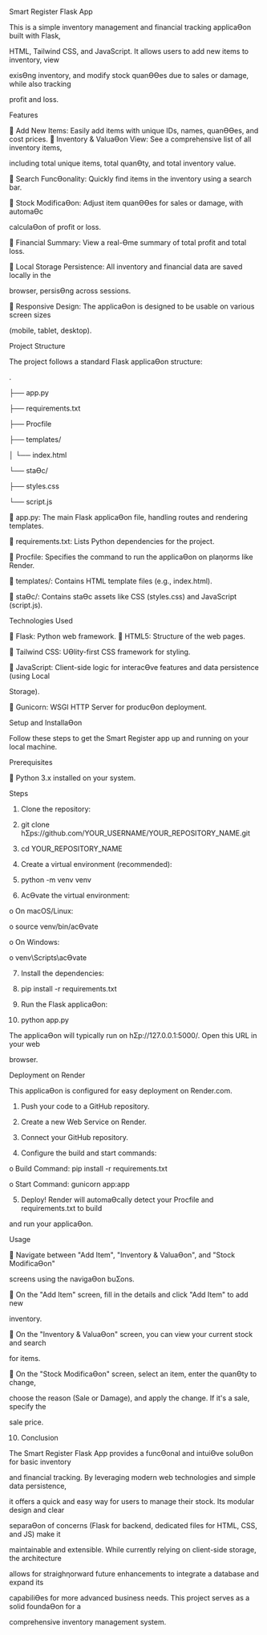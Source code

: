 Smart Register Flask App 

This is a simple inventory management and financial tracking applicaƟon built with Flask, 

HTML, Tailwind CSS, and JavaScript. It allows users to add new items to inventory, view 

exisƟng inventory, and modify stock quanƟƟes due to sales or damage, while also tracking 

profit and loss. 

Features 

 Add New Items: Easily add items with unique IDs, names, quanƟƟes, and cost prices.
 Inventory & ValuaƟon View: See a comprehensive list of all inventory items, 

including total unique items, total quanƟty, and total inventory value.

 Search FuncƟonality: Quickly find items in the inventory using a search bar. 

 Stock ModificaƟon: Adjust item quanƟƟes for sales or damage, with automaƟc 

calculaƟon of profit or loss.

 Financial Summary: View a real-Ɵme summary of total profit and total loss.

 Local Storage Persistence: All inventory and financial data are saved locally in the 

browser, persisƟng across sessions.

 Responsive Design: The applicaƟon is designed to be usable on various screen sizes 

(mobile, tablet, desktop). 

Project Structure 

The project follows a standard Flask applicaƟon structure:

. 

├── app.py 

├── requirements.txt 

├── Procfile 

├── templates/ 

│ └── index.html 

└── staƟc/

 ├── styles.css 

 └── script.js 

 app.py: The main Flask applicaƟon file, handling routes and rendering templates.

 requirements.txt: Lists Python dependencies for the project. 

 Procfile: Specifies the command to run the applicaƟon on plaƞorms like Render.

 templates/: Contains HTML template files (e.g., index.html). 

 staƟc/: Contains staƟc assets like CSS (styles.css) and JavaScript (script.js). 

Technologies Used 

 Flask: Python web framework.
 HTML5: Structure of the web pages. 

 Tailwind CSS: UƟlity-first CSS framework for styling. 

 JavaScript: Client-side logic for interacƟve features and data persistence (using Local 

Storage). 

 Gunicorn: WSGI HTTP Server for producƟon deployment.

Setup and InstallaƟon

Follow these steps to get the Smart Register app up and running on your local machine. 

Prerequisites 

 Python 3.x installed on your system. 

Steps 

1. Clone the repository:

2. git clone hƩps://github.com/YOUR_USERNAME/YOUR_REPOSITORY_NAME.git

3. cd YOUR_REPOSITORY_NAME 

4. Create a virtual environment (recommended):

5. python -m venv venv 

6. AcƟvate the virtual environment:

o On macOS/Linux:

o source venv/bin/acƟvate

o On Windows:

o venv\Scripts\acƟvate

7. Install the dependencies:

8. pip install -r requirements.txt 

9. Run the Flask applicaƟon:

10. python app.py 

The applicaƟon will typically run on hƩp://127.0.0.1:5000/. Open this URL in your web 

browser. 

Deployment on Render 

This applicaƟon is configured for easy deployment on Render.com.

1. Push your code to a GitHub repository.

2. Create a new Web Service on Render.

3. Connect your GitHub repository.

4. Configure the build and start commands:

o Build Command: pip install -r requirements.txt 

o Start Command: gunicorn app:app 

5. Deploy! Render will automaƟcally detect your Procfile and requirements.txt to build 

and run your applicaƟon.

Usage 

 Navigate between "Add Item", "Inventory & ValuaƟon", and "Stock ModificaƟon" 

screens using the navigaƟon buƩons.

 On the "Add Item" screen, fill in the details and click "Add Item" to add new 

inventory. 

 On the "Inventory & ValuaƟon" screen, you can view your current stock and search 

for items. 

 On the "Stock ModificaƟon" screen, select an item, enter the quanƟty to change, 

choose the reason (Sale or Damage), and apply the change. If it's a sale, specify the 

sale price.


10. Conclusion 

The Smart Register Flask App provides a funcƟonal and intuiƟve soluƟon for basic inventory 

and financial tracking. By leveraging modern web technologies and simple data persistence, 

it offers a quick and easy way for users to manage their stock. Its modular design and clear 

separaƟon of concerns (Flask for backend, dedicated files for HTML, CSS, and JS) make it 

maintainable and extensible. While currently relying on client-side storage, the architecture 

allows for straighƞorward future enhancements to integrate a database and expand its 

capabiliƟes for more advanced business needs. This project serves as a solid foundaƟon for a 

comprehensive inventory management system.
